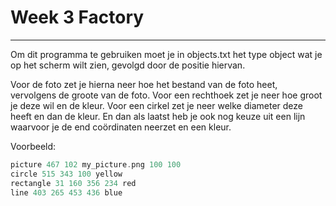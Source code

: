 # Week 3 Factory
---

Om dit programma te gebruiken moet je in objects.txt het type object wat je op het scherm wilt zien, gevolgd door de positie hiervan.

Voor de foto zet je hierna neer hoe het bestand van de foto heet, vervolgens de groote van de foto.
Voor een rechthoek zet je neer hoe groot je deze wil en de kleur.
Voor een cirkel zet je neer welke diameter deze heeft en dan de kleur.
En dan als laatst heb je ook nog keuze uit een lijn waarvoor je de end coördinaten neerzet en een kleur.

Voorbeeld:
```cpp
picture 467 102 my_picture.png 100 100
circle 515 343 100 yellow
rectangle 31 160 356 234 red
line 403 265 453 436 blue
```
